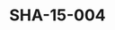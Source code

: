 ---
pid: SHA-15-004
title: SHA-15-004
language: ar
collection: شرحبيل احمد
original_label: 
rights: شرحبيل احمد
location_of_original: شرحبيل احمد
photographer_or_studio: 
scanned_from: photograph 12.9 by 18.2
_date: '1962'
location: الخرطوم، المطار
description: الكير احمد المصطفى وشرحبيل احمد وحسن سروجي واحمد داؤود
additional_notes: 
permission_display: 'yes'
on_server: 'no'
on_website: 'no'
permalink: "/archive/ar/sha-15-004.html"
layout: photo-page
---
